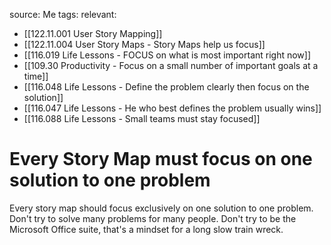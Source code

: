 source: Me
tags:
relevant:
- [[122.11.001 User Story Mapping]]
- [[122.11.004 User Story Maps - Story Maps help us focus]]
- [[116.019 Life Lessons - FOCUS on what is most important right now]]
- [[109.30 Productivity - Focus on a small number of important goals at a time]]
- [[116.048 Life Lessons - Define the problem clearly then focus on the solution]]
- [[116.047 Life Lessons - He who best defines the problem usually wins]]
- [[116.088 Life Lessons - Small teams must stay focused]]

# Every Story Map must focus on one solution to one problem

Every story map should focus exclusively on one solution to one problem. Don't try to solve many problems for many people. Don't try to be the Microsoft Office suite, that's a mindset for a long slow train wreck. 